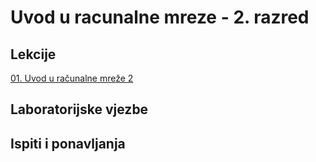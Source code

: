 # Uvod u racunalne mreze - 2. razred

## Lekcije

[01. Uvod u računalne mreže 2](https://github.com/Josakko/tsrb/blob/main/2razred/Uvod-u-racunalne-mreze/lectures/01/01.%20Uvod%20u%20ra%C4%8Dunalne%20mre%C5%BEe%202.pdf)  

## Laboratorijske vjezbe



## Ispiti i ponavljanja


